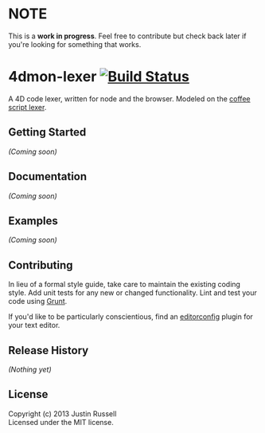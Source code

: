 # NOTE

This is a **work in progress**. Feel free to contribute but check back later if
you're looking for something that works.

# 4dmon-lexer [![Build Status](https://secure.travis-ci.org/jrussell-ivantage/4dmon-lexer.png?branch=master)](http://travis-ci.org/jrussell-ivantage/4dmon-lexer)

A 4D code lexer, written for node and the browser. Modeled on the [coffee script
lexer](http://jashkenas.github.io/coffee-script/documentation/docs/lexer.html).

## Getting Started
_(Coming soon)_

## Documentation
_(Coming soon)_

## Examples
_(Coming soon)_

## Contributing
In lieu of a formal style guide, take care to maintain the existing coding
style.  Add unit tests for any new or changed functionality. Lint and test your
code using [Grunt](http://gruntjs.com/).

If you'd like to be particularly conscientious, find an
[editorconfig](http://editorconfig.org/) plugin for your text editor.

## Release History
_(Nothing yet)_

## License
Copyright (c) 2013 Justin Russell  
Licensed under the MIT license.
